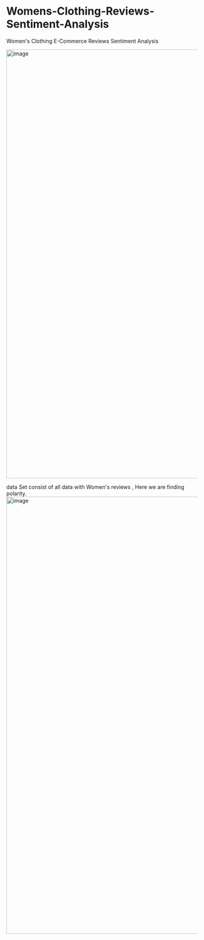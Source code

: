 # Womens-Clothing-Reviews-Sentiment-Analysis
Women's Clothing E-Commerce Reviews Sentiment Analysis

<img width="1127" alt="image" src="https://user-images.githubusercontent.com/16741682/126687859-3084e015-b6f3-42d5-ba14-5292452ac65e.png">

data Set consist of all data with Women's reviews , Here we are finding polarity.
<img width="1149" alt="image" src="https://user-images.githubusercontent.com/16741682/126736325-3a1779c1-a9e6-407c-896a-21372715565e.png">
